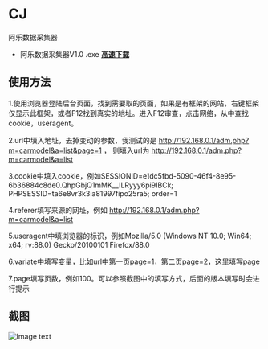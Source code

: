 # CJ
阿乐数据采集器

* 阿乐数据采集器V1.0 .exe
[**高速下载**](https://pan.forensix.cn/f/bd1d926cd54b4ec0a493/?dl=1)

## 使用方法

1.使用浏览器登陆后台页面，找到需要取的页面，如果是有框架的网站，右键框架仅显示此框架，或者F12找到真实的地址。进入F12审查，点击网络，从中查找cookie，useragent。

2.url中填入地址，去掉变动的参数，我测试的是 http://192.168.0.1/adm.php?m=carmodel&a=list&page=1 ， 则填入url为 http://192.168.0.1/adm.php?m=carmodel&a=list

3.cookie中填入cookie，例如SESSIONID=e1dc5fbd-5090-46f4-8e95-6b36884c8de0.QhpGbjQ1mMK__ILRyyy6pi9IBCk; PHPSESSID=ta6e8vr3k3ia81997fipo25ra5; order=1

4.referer填写来源的网址，例如 http://192.168.0.1/adm.php?m=carmodel&a=list

5.useragent中填浏览器的标识，例如Mozilla/5.0 (Windows NT 10.0; Win64; x64; rv:88.0) Gecko/20100101 Firefox/88.0

6.variate中填写变量，比如url中第一页page=1，第二页page=2，这里填写page

7.page填写页数，例如100。可以参照截图中的填写方式，后面的版本填写时会进行提示

## 截图
![Image text]()
